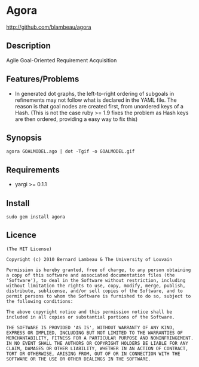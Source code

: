 # Agora

http://github.com/blambeau/agora

## Description

Agile Goal-Oriented Requirement Acquisition

## Features/Problems

* In generated dot graphs, the left-to-right ordering of subgoals in refinements may not follow what is 
  declared in the YAML file. The reason is that goal nodes are created first, from unordered keys of a Hash.
  (This is not the case ruby >= 1.9 fixes the problem as Hash keys are then ordered, providing a easy way to fix 
  this)

## Synopsis

    agora GOALMODEL.ago | dot -Tgif -o GOALMODEL.gif

## Requirements

* yargi >= 0.1.1

## Install

    sudo gem install agora

## Licence

    (The MIT License)

    Copyright (c) 2010 Bernard Lambeau & The University of Louvain

    Permission is hereby granted, free of charge, to any person obtaining
    a copy of this software and associated documentation files (the
    'Software'), to deal in the Software without restriction, including
    without limitation the rights to use, copy, modify, merge, publish,
    distribute, sublicense, and/or sell copies of the Software, and to
    permit persons to whom the Software is furnished to do so, subject to
    the following conditions:

    The above copyright notice and this permission notice shall be
    included in all copies or substantial portions of the Software.

    THE SOFTWARE IS PROVIDED 'AS IS', WITHOUT WARRANTY OF ANY KIND,
    EXPRESS OR IMPLIED, INCLUDING BUT NOT LIMITED TO THE WARRANTIES OF
    MERCHANTABILITY, FITNESS FOR A PARTICULAR PURPOSE AND NONINFRINGEMENT.
    IN NO EVENT SHALL THE AUTHORS OR COPYRIGHT HOLDERS BE LIABLE FOR ANY
    CLAIM, DAMAGES OR OTHER LIABILITY, WHETHER IN AN ACTION OF CONTRACT,
    TORT OR OTHERWISE, ARISING FROM, OUT OF OR IN CONNECTION WITH THE
    SOFTWARE OR THE USE OR OTHER DEALINGS IN THE SOFTWARE.
